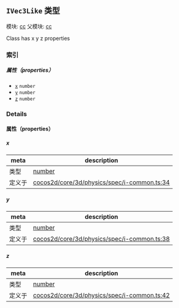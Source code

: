 ## `IVec3Like` 类型



模块: [cc](../modules/cc.md)
父模块: [cc](../modules/cc.md)


Class has x y z properties



### 索引

##### 属性（properties）

  - [`x`](#x) `number` 
  - [`y`](#y) `number` 
  - [`z`](#z) `number` 





### Details


#### 属性（properties）


##### x

> 

| meta | description |
|------|-------------|
| 类型 | <a href="https://developer.mozilla.org/en/JavaScript/Reference/Global_Objects/Number" class="crosslink external" target="_blank">number</a> |
| 定义于 | [cocos2d/core/3d/physics/spec/i-common.ts:34](https://github.com/cocos-creator/engine/blob/e361a2e93351aacda485d2038abd4eba2998a298/cocos2d/core/3d/physics/spec/i-common.ts#L34) |



##### y

> 

| meta | description |
|------|-------------|
| 类型 | <a href="https://developer.mozilla.org/en/JavaScript/Reference/Global_Objects/Number" class="crosslink external" target="_blank">number</a> |
| 定义于 | [cocos2d/core/3d/physics/spec/i-common.ts:38](https://github.com/cocos-creator/engine/blob/e361a2e93351aacda485d2038abd4eba2998a298/cocos2d/core/3d/physics/spec/i-common.ts#L38) |



##### z

> 

| meta | description |
|------|-------------|
| 类型 | <a href="https://developer.mozilla.org/en/JavaScript/Reference/Global_Objects/Number" class="crosslink external" target="_blank">number</a> |
| 定义于 | [cocos2d/core/3d/physics/spec/i-common.ts:42](https://github.com/cocos-creator/engine/blob/e361a2e93351aacda485d2038abd4eba2998a298/cocos2d/core/3d/physics/spec/i-common.ts#L42) |






